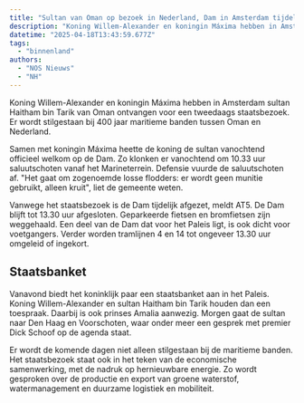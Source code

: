 ```yaml
---
title: "Sultan van Oman op bezoek in Nederland, Dam in Amsterdam tijdelijk afgesloten"
description: "Koning Willem-Alexander en koningin Máxima hebben in Amsterdam sultan Haitham bin Tarik van Oman ontvangen voor een tweedaags staatsbezoek"
datetime: "2025-04-18T13:43:59.677Z"
tags:
  - "binnenland"
authors:
  - "NOS Nieuws"
  - "NH"
---
```


Koning Willem-Alexander en koningin Máxima hebben in Amsterdam sultan Haitham bin Tarik van Oman ontvangen voor een tweedaags staatsbezoek. Er wordt stilgestaan bij 400 jaar maritieme banden tussen Oman en Nederland.

Samen met koningin Máxima heette de koning de sultan vanochtend officieel welkom op de Dam. Zo klonken er vanochtend om 10.33 uur saluutschoten vanaf het Marineterrein. Defensie vuurde de saluutschoten af. "Het gaat om zogenoemde losse flodders: er wordt geen munitie gebruikt, alleen kruit", liet de gemeente weten.

Vanwege het staatsbezoek is de Dam tijdelijk afgezet, meldt AT5. De Dam blijft tot 13.30 uur afgesloten. Geparkeerde fietsen en bromfietsen zijn weggehaald. Een deel van de Dam dat voor het Paleis ligt, is ook dicht voor voetgangers. Verder worden tramlijnen 4 en 14 tot ongeveer 13.30 uur omgeleid of ingekort.

## Staatsbanket

Vanavond biedt het koninklijk paar een staatsbanket aan in het Paleis. Koning Willem-Alexander en sultan Haitham bin Tarik houden dan een toespraak. Daarbij is ook prinses Amalia aanwezig. Morgen gaat de sultan naar Den Haag en Voorschoten, waar onder meer een gesprek met premier Dick Schoof op de agenda staat.

Er wordt de komende dagen niet alleen stilgestaan bij de maritieme banden. Het staatsbezoek staat ook in het teken van de economische samenwerking, met de nadruk op hernieuwbare energie. Zo wordt gesproken over de productie en export van groene waterstof, watermanagement en duurzame logistiek en mobiliteit.
